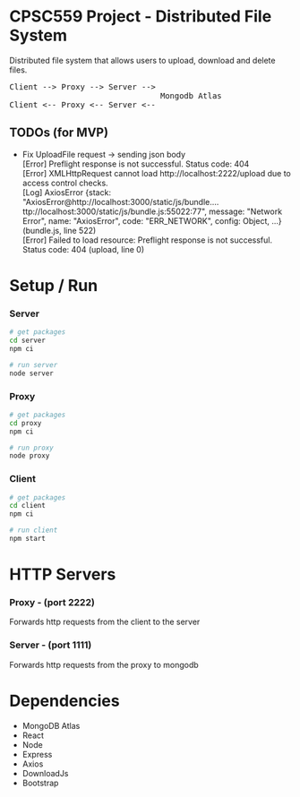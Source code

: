 # CPSC559 Project - Distributed File System

Distributed file system that allows users to upload, download and delete files. 
<pre>
Client --> Proxy --> Server --> 
                                Mongodb Atlas
Client <-- Proxy <-- Server <-- 
</pre> 

## TODOs (for MVP)
- Fix UploadFile request -> sending json body    
[Error] Preflight response is not successful. Status code: 404  
[Error] XMLHttpRequest cannot load http://localhost:2222/upload due to access control checks.  
[Log] AxiosError {stack: "AxiosError@http://localhost:3000/static/js/bundle.…ttp://localhost:3000/static/js/bundle.js:55022:77", message: "Network Error", name: "AxiosError", code: "ERR_NETWORK", config: Object, …} (bundle.js, line 522)  
[Error] Failed to load resource: Preflight response is not successful. Status code: 404 (upload, line 0)

# Setup / Run
### Server
```bash
# get packages
cd server
npm ci

# run server
node server
```

### Proxy
```bash
# get packages
cd proxy
npm ci

# run proxy
node proxy
```

### Client
```bash
# get packages
cd client
npm ci

# run client
npm start
```

# HTTP Servers
### Proxy - (port 2222)
Forwards http requests from the client to the server

### Server - (port 1111)
Forwards http requests from the proxy to mongodb

# Dependencies
- MongoDB Atlas
- React
- Node
- Express
- Axios
- DownloadJs
- Bootstrap